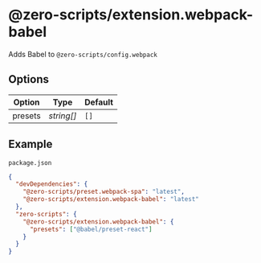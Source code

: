 # @zero-scripts/extension.webpack-babel

Adds Babel to `@zero-scripts/config.webpack`

## Options

| Option  | Type       | Default |
| ------- | ---------- | ------- |
| presets | _string[]_ | `[]`    |

## Example

`package.json`

```json
{
  "devDependencies": {
    "@zero-scripts/preset.webpack-spa": "latest",
    "@zero-scripts/extension.webpack-babel": "latest"
  },
  "zero-scripts": {
    "@zero-scripts/extension.webpack-babel": {
      "presets": ["@babel/preset-react"]
    }
  }
}
```
